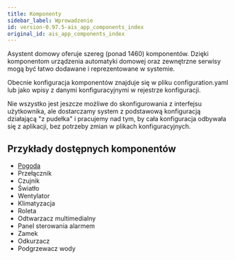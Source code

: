 ```yaml
---
title: Komponenty
sidebar_label: Wprowadzenie
id: version-0.97.5-ais_app_components_index
original_id: ais_app_components_index
---
```


Asystent domowy oferuje szereg (ponad 1460) komponentów.
Dzięki komponentom urządzenia automatyki domowej oraz zewnętrzne serwisy mogą być łatwo dodawane i reprezentowane w systemie.

Obecnie konfiguracja komponentów znajduje się w pliku configuration.yaml lub jako wpisy z danymi konfiguracyjnymi w rejestrze konfiguracji.

Nie wszystko jest jeszcze możliwe do skonfigurowania z interfejsu użytkownika, ale dostarczamy system z podstawową konfiguracją działającą "z pudełka" i pracujemy nad tym, by cała konfiguracja odbywała się z aplikacji, bez potrzeby zmian w plikach konfiguracyjnych.

## Przykłady dostępnych komponentów

- [Pogoda](/AIS-docs/docs/en/ais_app_components_weather.html)
- Przełącznik
- Czujnik
- Światło
- Wentylator
- Klimatyzacja
- Roleta
- Odtwarzacz multimedialny
- Panel sterowania alarmem
- Zamek
- Odkurzacz
- Podgrzewacz wody
